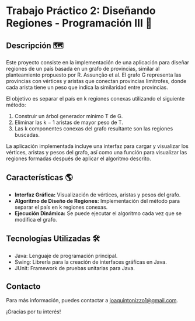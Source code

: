 # Trabajo Práctico 2: Diseñando Regiones - Programación III 🌳

## Descripción 🗺️

Este proyecto consiste en la implementación de una aplicación para diseñar regiones de un país basada en un grafo de provincias, similar al planteamiento propuesto por R. Assunção et al. El grafo G representa las provincias con vértices y aristas que conectan provincias limítrofes, donde cada arista tiene un peso que indica la similaridad entre provincias.

El objetivo es separar el país en k regiones conexas utilizando el siguiente método:
1. Construir un árbol generador mínimo T de G.
2. Eliminar las k − 1 aristas de mayor peso de T.
3. Las k componentes conexas del grafo resultante son las regiones buscadas.

La aplicación implementada incluye una interfaz para cargar y visualizar los vértices, aristas y pesos del grafo, así como una función para visualizar las regiones formadas después de aplicar el algoritmo descrito.

## Características 🌎

- **Interfaz Gráfica:** Visualización de vértices, aristas y pesos del grafo.
- **Algoritmo de Diseño de Regiones:** Implementación del método para separar el país en k regiones conexas.
- **Ejecución Dinámica:** Se puede ejecutar el algoritmo cada vez que se modifica el grafo.

## Tecnologías Utilizadas 🛠️

- Java: Lenguaje de programación principal.
- Swing: Librería para la creación de interfaces gráficas en Java.
- JUnit: Framework de pruebas unitarias para Java.

## Contacto

Para más información, puedes contactar a [joaquintonizzo1@gmail.com](mailto:joaquintonizzo1@gmail.com).

¡Gracias por tu interés!
